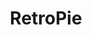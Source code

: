 ---
title: RetroPie
crosslinks:
- emulation
- MAME
- cade
- Addons4Kodi
- Games
- attractmode
- vitahacks
- DIY
- pihole
- crtgaming
- OutOfTheLoop
- datascience
- OrangePI
- newretrowave
- xkcd
- PokemonROMhacks
- autotldr
- 3dshacks
- PSP
- learnprogramming
---
